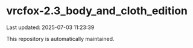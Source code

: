 # vrcfox-2.3_body_and_cloth_edition

Last updated: 2025-07-03 11:23:39

This repository is automatically maintained.
